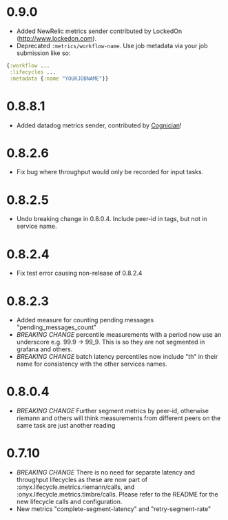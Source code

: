 # 0.9.0
- Added NewRelic metrics sender contributed by LockedOn (http://www.lockedon.com).
- Deprecated `:metrics/workflow-name`. Use job metadata via your job submission like so:

```clojure
{:workflow ...
 :lifecycles ...
 :metadata {:name "YOURJOBNAME"}}
```

# 0.8.8.1
- Added datadog metrics sender, contributed by [Cognician](http://www.cognician.com/)!

# 0.8.2.6
- Fix bug where throughput would only be recorded for input tasks.

# 0.8.2.5
- Undo breaking change in 0.8.0.4. Include peer-id in tags, but not in service name.

# 0.8.2.4
- Fix test error causing non-release of 0.8.2.4

# 0.8.2.3
- Added measure for counting pending messages "pending_messages_count"
- *BREAKING CHANGE* percentile measurements with a period now use an underscore e.g. 99.9 -> 99_9. This is so they are not segmented in grafana and others.
- *BREAKING CHANGE* batch latency percentiles now include "th" in their name for consistency with the other services names.


# 0.8.0.4
- *BREAKING CHANGE* Further segment metrics by peer-id, otherwise riemann and others will think measurements from different peers on the same task are just another reading


# 0.7.10
- *BREAKING CHANGE* There is no need for separate latency and throughput lifecycles as these are now part of :onyx.lifecycle.metrics.riemann/calls, and :onyx.lifecycle.metrics.timbre/calls. Please refer to the README for the new lifecycle calls and configuration. 
- New metrics "complete-segment-latency" and "retry-segment-rate"
